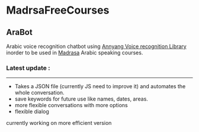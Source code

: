# MadrsaFreeCourses
##  AraBot
Arabic voice recognition chatbot using [Annyang Voice recognition Library](https://www.talater.com/annyang/) inorder to be used in [Madrasa](https://madrasafree.com/) Arabic speaking courses.

### Latest update :
----
- Takes a JSON file (currently JS need to improve it) and automates the whole conversation.
- save keywords for future use like names, dates, areas.
- more flexible conversations with more options
- flexible dialog
 
currently working on more efficient version
